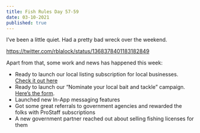 ```yaml
---
title: Fish Rules Day 57-59
date: 03-10-2021
published: true
---
```


I’ve been a little quiet.  Had a pretty bad wreck over the weekend.

https://twitter.com/rblalock/status/1368378401183182849

Apart from that, some work and news has happened this week:

- Ready to launch our local listing subscription for local businesses.  [Check it out here][1]
- Ready to launch our “Nominate your local bait and tackle” campaign.  [Here’s the form][2].
- Launched new In-App messaging features
- Got some great referrals to government agencies and rewarded the folks with ProStaff subscriptions
- A new government partner reached out about selling fishing licenses for them

[1]:	https://fishrulesapp.com/locallisting
[2]:	https://bit.ly/3enRbOk